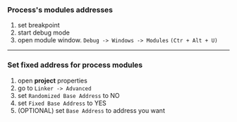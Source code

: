 ### Process's modules addresses

1. set breakpoint
2. start debug mode
3. open module window. `Debug -> Windows -> Modules` `(Ctr + Alt + U)`
---
### Set fixed address for process modules

1. open **project** properties 
2. go to `Linker -> Advanced`
3. set `Randomized Base Address` to NO
4. set `Fixed Base Address` to YES
5. (OPTIONAL) set `Base Address` to address you want
